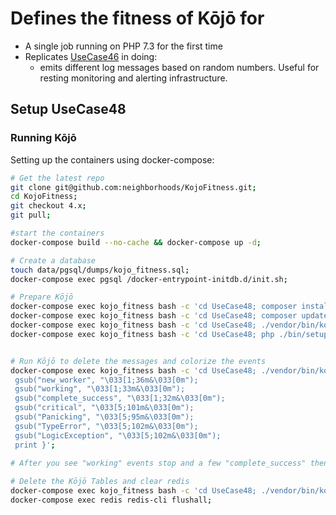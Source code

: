 # Defines the fitness of Kōjō for
 - A single job running on PHP 7.3 for the first time
 - Replicates [UseCase46](/UseCase46/README.md) in doing:
   - emits different log messages based on random numbers. Useful for resting monitoring and alerting infrastructure.
 
 ## Setup UseCase48
 
 ### Running Kōjō
 Setting up the containers using docker-compose:
 
 ```bash
 # Get the latest repo
 git clone git@github.com:neighborhoods/KojoFitness.git;
 cd KojoFitness;
 git checkout 4.x;
 git pull;
 
 #start the containers
 docker-compose build --no-cache && docker-compose up -d;
 
 # Create a database
 touch data/pgsql/dumps/kojo_fitness.sql;
 docker-compose exec pgsql /docker-entrypoint-initdb.d/init.sh;
 
# Prepare Kōjō
 docker-compose exec kojo_fitness bash -c 'cd UseCase48; composer install';
 docker-compose exec kojo_fitness bash -c 'cd UseCase48; composer update';
 docker-compose exec kojo_fitness bash -c 'cd UseCase48; ./vendor/bin/kojo db:setup:install $PWD/src/V1/Environment/';
 docker-compose exec kojo_fitness bash -c 'cd UseCase48; php ./bin/setup-worker.php';
 
 
 # Run Kōjō to delete the messages and colorize the events
 docker-compose exec kojo_fitness bash -c 'cd UseCase48; ./vendor/bin/kojo process:pool:server:start $PWD/src/V1/Environment/' |  awk '{ 
  gsub("new_worker", "\033[1;36m&\033[0m"); 
  gsub("working", "\033[1;33m&\033[0m"); 
  gsub("complete_success", "\033[1;32m&\033[0m"); 
  gsub("critical", "\033[5;101m&\033[0m"); 
  gsub("Panicking", "\033[5;95m&\033[0m"); 
  gsub("TypeError", "\033[5;102m&\033[0m"); 
  gsub("LogicException", "\033[5;102m&\033[0m"); 
  print }';
  
 # After you see "working" events stop and a few "complete_success" then all messages have been deleted. Press ctrl+c
 
 # Delete the Kōjō Tables and clear redis
 docker-compose exec kojo_fitness bash -c 'cd UseCase48; ./vendor/bin/kojo db:tear_down:uninstall $PWD/src/V1/Environment/';
 docker-compose exec redis redis-cli flushall;
 ```
